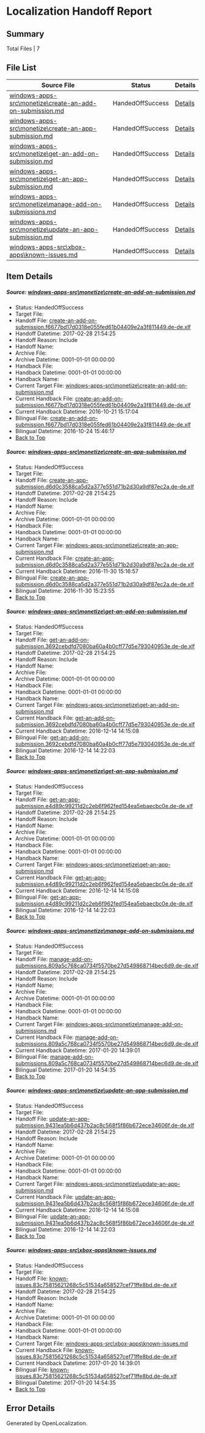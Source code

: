 # <a name='report-top'></a> Localization Handoff Report

## Summary
 Total Files | 7

## File List
 Source File | Status | Details 
 ----------- | ------ | ------- 
 [windows-apps-src\monetize\create-an-add-on-submission.md](https://cpubwin.visualstudio.com/windows-uwp/_git/windows-uwp/commit/47581c8313d8cd92d4554e4f318397b33121c954?path=windows-apps-src%2Fmonetize%2Fcreate-an-add-on-submission.md&_a=contents) | HandedOffSuccess | [Details](#3bf7379856a5011d5323351d7952091b0ff9d1794455)
 [windows-apps-src\monetize\create-an-app-submission.md](https://cpubwin.visualstudio.com/windows-uwp/_git/windows-uwp/commit/47581c8313d8cd92d4554e4f318397b33121c954?path=windows-apps-src%2Fmonetize%2Fcreate-an-app-submission.md&_a=contents) | HandedOffSuccess | [Details](#d1e7a2d67ce501c979a3be02a5acd392bb1775704457)
 [windows-apps-src\monetize\get-an-add-on-submission.md](https://cpubwin.visualstudio.com/windows-uwp/_git/windows-uwp/commit/47581c8313d8cd92d4554e4f318397b33121c954?path=windows-apps-src%2Fmonetize%2Fget-an-add-on-submission.md&_a=contents) | HandedOffSuccess | [Details](#21bed5bd2b0c3b4e1fb2224cce9f6e3c9a2fd6b44488)
 [windows-apps-src\monetize\get-an-app-submission.md](https://cpubwin.visualstudio.com/windows-uwp/_git/windows-uwp/commit/47581c8313d8cd92d4554e4f318397b33121c954?path=windows-apps-src%2Fmonetize%2Fget-an-app-submission.md&_a=contents) | HandedOffSuccess | [Details](#c7e536fd1eec6235d5a38506691a20b0344530454490)
 [windows-apps-src\monetize\manage-add-on-submissions.md](https://cpubwin.visualstudio.com/windows-uwp/_git/windows-uwp/commit/47581c8313d8cd92d4554e4f318397b33121c954?path=windows-apps-src%2Fmonetize%2Fmanage-add-on-submissions.md&_a=contents) | HandedOffSuccess | [Details](#7743faa9e2fda84d85468193ff46c87bab267a6c4558)
 [windows-apps-src\monetize\update-an-app-submission.md](https://cpubwin.visualstudio.com/windows-uwp/_git/windows-uwp/commit/47581c8313d8cd92d4554e4f318397b33121c954?path=windows-apps-src%2Fmonetize%2Fupdate-an-app-submission.md&_a=contents) | HandedOffSuccess | [Details](#0d1f738b6ed6d131182d823ac7edf11ab47770d44593)
 [windows-apps-src\xbox-apps\known-issues.md](https://cpubwin.visualstudio.com/windows-uwp/_git/windows-uwp/commit/2fe1a7741695bae76b7bbd5e536d6cc2391e08ae?path=windows-apps-src%2Fxbox-apps%2Fknown-issues.md&_a=contents) | HandedOffSuccess | [Details](#8233128e9dc31e5a87222b02344e6777775ad3127953)

## Item Details
##### <a name='3bf7379856a5011d5323351d7952091b0ff9d1794455'></a> Source: [windows-apps-src\monetize\create-an-add-on-submission.md](https://cpubwin.visualstudio.com/windows-uwp/_git/windows-uwp/commit/47581c8313d8cd92d4554e4f318397b33121c954?path=windows-apps-src%2Fmonetize%2Fcreate-an-add-on-submission.md&_a=contents)
* Status: HandedOffSuccess
* Target File: 
* Handoff File: [create-an-add-on-submission.f6677bd17d0318e055fed61b04409e2a3f811449.de-de.xlf](https://cpubwin.visualstudio.com/windows-uwp/_git/WDCLib.handoff/commit/7cc29d6f7338835636b74a5c40b5dd023f8701b9?path=ol-handoff%2Fcpubwin%2Fwindows-uwp.de-de%2Fmaster%2Fcreate-an-add-on-submission.f6677bd17d0318e055fed61b04409e2a3f811449.de-de.xlf&_a=contents)
* Handoff Datetime: 2017-02-28 21:54:25
* Handoff Reason: Include
* Handoff Name: 
* Archive File: 
* Archive Datetime: 0001-01-01 00:00:00
* Handback File: 
* Handback Datetime: 0001-01-01 00:00:00
* Handback Name: 
* Current Target File: [windows-apps-src\monetize\create-an-add-on-submission.md](https://cpubwin.visualstudio.com/windows-uwp/_git/windows-uwp.de-de/commit/c3cc6ddc6f3b2e0e594b3a771a3787b6567d88e5?path=windows-apps-src%2Fmonetize%2Fcreate-an-add-on-submission.md&_a=contents)
* Current Handback File: [create-an-add-on-submission.f6677bd17d0318e055fed61b04409e2a3f811449.de-de.xlf](https://cpubwin.visualstudio.com/windows-uwp/_git/WDCLib.handback/commit/af7251542093aa676fc710fa76cce8c29961cc27?path=ol-handback%2FMicrosoft%2Fwindows-apps.de-de%2Fmaster%2Fcreate-an-add-on-submission.f6677bd17d0318e055fed61b04409e2a3f811449.de-de.xlf&_a=contents)
* Current Handback Datetime: 2016-10-21 15:17:04
* Bilingual File: [create-an-add-on-submission.f6677bd17d0318e055fed61b04409e2a3f811449.de-de.xlf](https://cpubwin.visualstudio.com/windows-uwp/_git/WDCLib.handback/commit/af7251542093aa676fc710fa76cce8c29961cc27?path=ol-handback%2FMicrosoft%2Fwindows-apps.de-de%2Fmaster%2Fcreate-an-add-on-submission.f6677bd17d0318e055fed61b04409e2a3f811449.de-de.xlf&_a=contents)
* Bilingual Datetime: 2016-10-24 15:46:17
* [Back to Top](#report-top)

##### <a name='d1e7a2d67ce501c979a3be02a5acd392bb1775704457'></a> Source: [windows-apps-src\monetize\create-an-app-submission.md](https://cpubwin.visualstudio.com/windows-uwp/_git/windows-uwp/commit/47581c8313d8cd92d4554e4f318397b33121c954?path=windows-apps-src%2Fmonetize%2Fcreate-an-app-submission.md&_a=contents)
* Status: HandedOffSuccess
* Target File: 
* Handoff File: [create-an-app-submission.d6d0c3588ca5d2a377e551d71b2d30a9df87ec2a.de-de.xlf](https://cpubwin.visualstudio.com/windows-uwp/_git/WDCLib.handoff/commit/7cc29d6f7338835636b74a5c40b5dd023f8701b9?path=ol-handoff%2Fcpubwin%2Fwindows-uwp.de-de%2Fmaster%2Fcreate-an-app-submission.d6d0c3588ca5d2a377e551d71b2d30a9df87ec2a.de-de.xlf&_a=contents)
* Handoff Datetime: 2017-02-28 21:54:25
* Handoff Reason: Include
* Handoff Name: 
* Archive File: 
* Archive Datetime: 0001-01-01 00:00:00
* Handback File: 
* Handback Datetime: 0001-01-01 00:00:00
* Handback Name: 
* Current Target File: [windows-apps-src\monetize\create-an-app-submission.md](https://cpubwin.visualstudio.com/windows-uwp/_git/windows-uwp.de-de/commit/a67a4e3ca127e22fbdb3beae1c3ae56ebcbbaab6?path=windows-apps-src%2Fmonetize%2Fcreate-an-app-submission.md&_a=contents)
* Current Handback File: [create-an-app-submission.d6d0c3588ca5d2a377e551d71b2d30a9df87ec2a.de-de.xlf](https://cpubwin.visualstudio.com/windows-uwp/_git/WDCLib.handback/commit/af36407019824e4d536486ec56eebef02f0f65af?path=ol-handback%2Fcpubwin%2Fwindows-uwp.de-de%2Fmaster%2Fcreate-an-app-submission.d6d0c3588ca5d2a377e551d71b2d30a9df87ec2a.de-de.xlf&_a=contents)
* Current Handback Datetime: 2016-11-30 15:16:57
* Bilingual File: [create-an-app-submission.d6d0c3588ca5d2a377e551d71b2d30a9df87ec2a.de-de.xlf](https://cpubwin.visualstudio.com/windows-uwp/_git/WDCLib.handback/commit/af36407019824e4d536486ec56eebef02f0f65af?path=ol-handback%2Fcpubwin%2Fwindows-uwp.de-de%2Fmaster%2Fcreate-an-app-submission.d6d0c3588ca5d2a377e551d71b2d30a9df87ec2a.de-de.xlf&_a=contents)
* Bilingual Datetime: 2016-11-30 15:23:55
* [Back to Top](#report-top)

##### <a name='21bed5bd2b0c3b4e1fb2224cce9f6e3c9a2fd6b44488'></a> Source: [windows-apps-src\monetize\get-an-add-on-submission.md](https://cpubwin.visualstudio.com/windows-uwp/_git/windows-uwp/commit/47581c8313d8cd92d4554e4f318397b33121c954?path=windows-apps-src%2Fmonetize%2Fget-an-add-on-submission.md&_a=contents)
* Status: HandedOffSuccess
* Target File: 
* Handoff File: [get-an-add-on-submission.3692cebdfd7080ba60a4b0cff77d5e793040953e.de-de.xlf](https://cpubwin.visualstudio.com/windows-uwp/_git/WDCLib.handoff/commit/7cc29d6f7338835636b74a5c40b5dd023f8701b9?path=ol-handoff%2Fcpubwin%2Fwindows-uwp.de-de%2Fmaster%2Fget-an-add-on-submission.3692cebdfd7080ba60a4b0cff77d5e793040953e.de-de.xlf&_a=contents)
* Handoff Datetime: 2017-02-28 21:54:25
* Handoff Reason: Include
* Handoff Name: 
* Archive File: 
* Archive Datetime: 0001-01-01 00:00:00
* Handback File: 
* Handback Datetime: 0001-01-01 00:00:00
* Handback Name: 
* Current Target File: [windows-apps-src\monetize\get-an-add-on-submission.md](https://cpubwin.visualstudio.com/windows-uwp/_git/windows-uwp.de-de/commit/e65d1f0636cb3c708494910bb989cf8916de1830?path=windows-apps-src%2Fmonetize%2Fget-an-add-on-submission.md&_a=contents)
* Current Handback File: [get-an-add-on-submission.3692cebdfd7080ba60a4b0cff77d5e793040953e.de-de.xlf](https://cpubwin.visualstudio.com/windows-uwp/_git/WDCLib.handback/commit/36a652af629a68522c02865a101a20c0f4395d10?path=ol-handback%2Fcpubwin%2Fwindows-uwp.de-de%2Fmaster%2Fget-an-add-on-submission.3692cebdfd7080ba60a4b0cff77d5e793040953e.de-de.xlf&_a=contents)
* Current Handback Datetime: 2016-12-14 14:15:08
* Bilingual File: [get-an-add-on-submission.3692cebdfd7080ba60a4b0cff77d5e793040953e.de-de.xlf](https://cpubwin.visualstudio.com/windows-uwp/_git/WDCLib.handback/commit/36a652af629a68522c02865a101a20c0f4395d10?path=ol-handback%2Fcpubwin%2Fwindows-uwp.de-de%2Fmaster%2Fget-an-add-on-submission.3692cebdfd7080ba60a4b0cff77d5e793040953e.de-de.xlf&_a=contents)
* Bilingual Datetime: 2016-12-14 14:22:03
* [Back to Top](#report-top)

##### <a name='c7e536fd1eec6235d5a38506691a20b0344530454490'></a> Source: [windows-apps-src\monetize\get-an-app-submission.md](https://cpubwin.visualstudio.com/windows-uwp/_git/windows-uwp/commit/47581c8313d8cd92d4554e4f318397b33121c954?path=windows-apps-src%2Fmonetize%2Fget-an-app-submission.md&_a=contents)
* Status: HandedOffSuccess
* Target File: 
* Handoff File: [get-an-app-submission.e4d89c99211d2c2eb6f962fed154ea5ebaecbc0e.de-de.xlf](https://cpubwin.visualstudio.com/windows-uwp/_git/WDCLib.handoff/commit/7cc29d6f7338835636b74a5c40b5dd023f8701b9?path=ol-handoff%2Fcpubwin%2Fwindows-uwp.de-de%2Fmaster%2Fget-an-app-submission.e4d89c99211d2c2eb6f962fed154ea5ebaecbc0e.de-de.xlf&_a=contents)
* Handoff Datetime: 2017-02-28 21:54:25
* Handoff Reason: Include
* Handoff Name: 
* Archive File: 
* Archive Datetime: 0001-01-01 00:00:00
* Handback File: 
* Handback Datetime: 0001-01-01 00:00:00
* Handback Name: 
* Current Target File: [windows-apps-src\monetize\get-an-app-submission.md](https://cpubwin.visualstudio.com/windows-uwp/_git/windows-uwp.de-de/commit/e65d1f0636cb3c708494910bb989cf8916de1830?path=windows-apps-src%2Fmonetize%2Fget-an-app-submission.md&_a=contents)
* Current Handback File: [get-an-app-submission.e4d89c99211d2c2eb6f962fed154ea5ebaecbc0e.de-de.xlf](https://cpubwin.visualstudio.com/windows-uwp/_git/WDCLib.handback/commit/36a652af629a68522c02865a101a20c0f4395d10?path=ol-handback%2Fcpubwin%2Fwindows-uwp.de-de%2Fmaster%2Fget-an-app-submission.e4d89c99211d2c2eb6f962fed154ea5ebaecbc0e.de-de.xlf&_a=contents)
* Current Handback Datetime: 2016-12-14 14:15:08
* Bilingual File: [get-an-app-submission.e4d89c99211d2c2eb6f962fed154ea5ebaecbc0e.de-de.xlf](https://cpubwin.visualstudio.com/windows-uwp/_git/WDCLib.handback/commit/36a652af629a68522c02865a101a20c0f4395d10?path=ol-handback%2Fcpubwin%2Fwindows-uwp.de-de%2Fmaster%2Fget-an-app-submission.e4d89c99211d2c2eb6f962fed154ea5ebaecbc0e.de-de.xlf&_a=contents)
* Bilingual Datetime: 2016-12-14 14:22:03
* [Back to Top](#report-top)

##### <a name='7743faa9e2fda84d85468193ff46c87bab267a6c4558'></a> Source: [windows-apps-src\monetize\manage-add-on-submissions.md](https://cpubwin.visualstudio.com/windows-uwp/_git/windows-uwp/commit/47581c8313d8cd92d4554e4f318397b33121c954?path=windows-apps-src%2Fmonetize%2Fmanage-add-on-submissions.md&_a=contents)
* Status: HandedOffSuccess
* Target File: 
* Handoff File: [manage-add-on-submissions.809a5c768ca0734f5570be27d549868714bec6d9.de-de.xlf](https://cpubwin.visualstudio.com/windows-uwp/_git/WDCLib.handoff/commit/7cc29d6f7338835636b74a5c40b5dd023f8701b9?path=ol-handoff%2Fcpubwin%2Fwindows-uwp.de-de%2Fmaster%2Fmanage-add-on-submissions.809a5c768ca0734f5570be27d549868714bec6d9.de-de.xlf&_a=contents)
* Handoff Datetime: 2017-02-28 21:54:25
* Handoff Reason: Include
* Handoff Name: 
* Archive File: 
* Archive Datetime: 0001-01-01 00:00:00
* Handback File: 
* Handback Datetime: 0001-01-01 00:00:00
* Handback Name: 
* Current Target File: [windows-apps-src\monetize\manage-add-on-submissions.md](https://cpubwin.visualstudio.com/windows-uwp/_git/windows-uwp.de-de/commit/fa97ae298d7c03fc41e5bf855e213b212bb5a193?path=windows-apps-src%2Fmonetize%2Fmanage-add-on-submissions.md&_a=contents)
* Current Handback File: [manage-add-on-submissions.809a5c768ca0734f5570be27d549868714bec6d9.de-de.xlf](https://cpubwin.visualstudio.com/windows-uwp/_git/WDCLib.handback/commit/02cb08b8b9c1c148df566a61d6db6f3712556587?path=ol-handback%2Fcpubwin%2Fwindows-uwp.de-de%2Fmaster%2Fmanage-add-on-submissions.809a5c768ca0734f5570be27d549868714bec6d9.de-de.xlf&_a=contents)
* Current Handback Datetime: 2017-01-20 14:39:01
* Bilingual File: [manage-add-on-submissions.809a5c768ca0734f5570be27d549868714bec6d9.de-de.xlf](https://cpubwin.visualstudio.com/windows-uwp/_git/WDCLib.handback/commit/02cb08b8b9c1c148df566a61d6db6f3712556587?path=ol-handback%2Fcpubwin%2Fwindows-uwp.de-de%2Fmaster%2Fmanage-add-on-submissions.809a5c768ca0734f5570be27d549868714bec6d9.de-de.xlf&_a=contents)
* Bilingual Datetime: 2017-01-20 14:54:35
* [Back to Top](#report-top)

##### <a name='0d1f738b6ed6d131182d823ac7edf11ab47770d44593'></a> Source: [windows-apps-src\monetize\update-an-app-submission.md](https://cpubwin.visualstudio.com/windows-uwp/_git/windows-uwp/commit/47581c8313d8cd92d4554e4f318397b33121c954?path=windows-apps-src%2Fmonetize%2Fupdate-an-app-submission.md&_a=contents)
* Status: HandedOffSuccess
* Target File: 
* Handoff File: [update-an-app-submission.9431ea5b6d437b2ac8c568f5f86b672ece34606f.de-de.xlf](https://cpubwin.visualstudio.com/windows-uwp/_git/WDCLib.handoff/commit/7cc29d6f7338835636b74a5c40b5dd023f8701b9?path=ol-handoff%2Fcpubwin%2Fwindows-uwp.de-de%2Fmaster%2Fupdate-an-app-submission.9431ea5b6d437b2ac8c568f5f86b672ece34606f.de-de.xlf&_a=contents)
* Handoff Datetime: 2017-02-28 21:54:25
* Handoff Reason: Include
* Handoff Name: 
* Archive File: 
* Archive Datetime: 0001-01-01 00:00:00
* Handback File: 
* Handback Datetime: 0001-01-01 00:00:00
* Handback Name: 
* Current Target File: [windows-apps-src\monetize\update-an-app-submission.md](https://cpubwin.visualstudio.com/windows-uwp/_git/windows-uwp.de-de/commit/e65d1f0636cb3c708494910bb989cf8916de1830?path=windows-apps-src%2Fmonetize%2Fupdate-an-app-submission.md&_a=contents)
* Current Handback File: [update-an-app-submission.9431ea5b6d437b2ac8c568f5f86b672ece34606f.de-de.xlf](https://cpubwin.visualstudio.com/windows-uwp/_git/WDCLib.handback/commit/36a652af629a68522c02865a101a20c0f4395d10?path=ol-handback%2Fcpubwin%2Fwindows-uwp.de-de%2Fmaster%2Fupdate-an-app-submission.9431ea5b6d437b2ac8c568f5f86b672ece34606f.de-de.xlf&_a=contents)
* Current Handback Datetime: 2016-12-14 14:15:08
* Bilingual File: [update-an-app-submission.9431ea5b6d437b2ac8c568f5f86b672ece34606f.de-de.xlf](https://cpubwin.visualstudio.com/windows-uwp/_git/WDCLib.handback/commit/36a652af629a68522c02865a101a20c0f4395d10?path=ol-handback%2Fcpubwin%2Fwindows-uwp.de-de%2Fmaster%2Fupdate-an-app-submission.9431ea5b6d437b2ac8c568f5f86b672ece34606f.de-de.xlf&_a=contents)
* Bilingual Datetime: 2016-12-14 14:22:03
* [Back to Top](#report-top)

##### <a name='8233128e9dc31e5a87222b02344e6777775ad3127953'></a> Source: [windows-apps-src\xbox-apps\known-issues.md](https://cpubwin.visualstudio.com/windows-uwp/_git/windows-uwp/commit/2fe1a7741695bae76b7bbd5e536d6cc2391e08ae?path=windows-apps-src%2Fxbox-apps%2Fknown-issues.md&_a=contents)
* Status: HandedOffSuccess
* Target File: 
* Handoff File: [known-issues.83c75815621268c5c51534a658527cef71ffe8bd.de-de.xlf](https://cpubwin.visualstudio.com/windows-uwp/_git/WDCLib.handoff/commit/7cc29d6f7338835636b74a5c40b5dd023f8701b9?path=ol-handoff%2Fcpubwin%2Fwindows-uwp.de-de%2Fmaster%2Fknown-issues.83c75815621268c5c51534a658527cef71ffe8bd.de-de.xlf&_a=contents)
* Handoff Datetime: 2017-02-28 21:54:25
* Handoff Reason: Include
* Handoff Name: 
* Archive File: 
* Archive Datetime: 0001-01-01 00:00:00
* Handback File: 
* Handback Datetime: 0001-01-01 00:00:00
* Handback Name: 
* Current Target File: [windows-apps-src\xbox-apps\known-issues.md](https://cpubwin.visualstudio.com/windows-uwp/_git/windows-uwp.de-de/commit/fa97ae298d7c03fc41e5bf855e213b212bb5a193?path=windows-apps-src%2Fxbox-apps%2Fknown-issues.md&_a=contents)
* Current Handback File: [known-issues.83c75815621268c5c51534a658527cef71ffe8bd.de-de.xlf](https://cpubwin.visualstudio.com/windows-uwp/_git/WDCLib.handback/commit/02cb08b8b9c1c148df566a61d6db6f3712556587?path=ol-handback%2Fcpubwin%2Fwindows-uwp.de-de%2Fmaster%2Fknown-issues.83c75815621268c5c51534a658527cef71ffe8bd.de-de.xlf&_a=contents)
* Current Handback Datetime: 2017-01-20 14:39:01
* Bilingual File: [known-issues.83c75815621268c5c51534a658527cef71ffe8bd.de-de.xlf](https://cpubwin.visualstudio.com/windows-uwp/_git/WDCLib.handback/commit/02cb08b8b9c1c148df566a61d6db6f3712556587?path=ol-handback%2Fcpubwin%2Fwindows-uwp.de-de%2Fmaster%2Fknown-issues.83c75815621268c5c51534a658527cef71ffe8bd.de-de.xlf&_a=contents)
* Bilingual Datetime: 2017-01-20 14:54:35
* [Back to Top](#report-top)


## Error Details

Generated by OpenLocalization.
